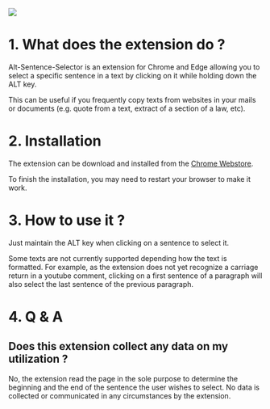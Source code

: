 ![](https://lh3.googleusercontent.com/dkynLxHcFvoqM4OghArWcJcneAmGzpea8ZAdLZqvsReed1Q2MPNYpiibcIQoJVdIGURqEtw15T4iy9j3EY6IAUrp=s1280-w1290-h800)



 # 1. What does the extension do ?
 
 Alt-Sentence-Selector is an extension for Chrome and Edge allowing you to select a specific sentence in a text by clicking on it while holding down the ALT key.

This can be useful if you frequently copy texts from websites in your mails or documents (e.g. quote from a text, extract of a section of a law, etc).

# 2. Installation

The extension can be download and installed from the [Chrome Webstore](https://chromewebstore.google.com/detail/alt-sentence-selector/knnghjjfdabamneliapcjdllobjfghmd).

To finish the installation, you may need to restart your browser to make it work.

# 3. How to use it ?

Just maintain the ALT key when clicking on a sentence to select it. 

Some texts are not currently supported depending how the text is formatted. For example, as the extension does not yet recognize a carriage return in a youtube comment, clicking on a first sentence of a paragraph will also select the last sentence of the previous paragraph.

# 4. Q & A

## Does this extension collect any data on my utilization ?

No, the extension read the page in the sole purpose to determine the beginning and the end of the sentence the user wishes to select. No data is collected or communicated in any circumstances by the extension.


